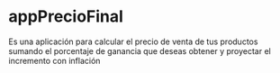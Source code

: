 # appPrecioFinal
Es una aplicación para calcular el precio de venta de tus productos sumando el porcentaje de ganancia que deseas obtener y proyectar el incremento con inflación

